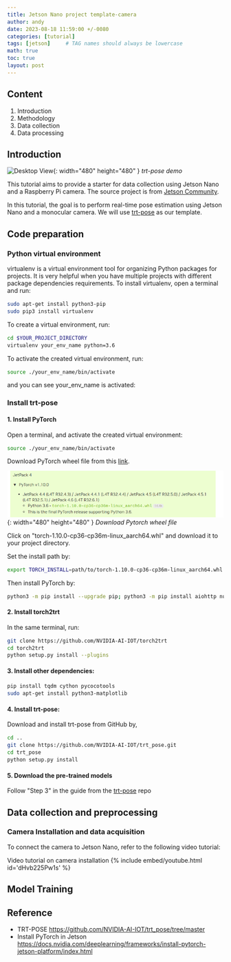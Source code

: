 ```yaml
---
title: Jetson Nano project template-camera
author: andy
date: 2023-08-18 11:59:00 +/-0080
categories: [tutorial]
tags: [jetson]     # TAG names should always be lowercase
math: true
toc: true
layout: post
---
```


## Content
1. Introduction
2. Methodology
3. Data collection
4. Data processing

## Introduction

![Desktop View](/assets/img/post/2023-08-18-trt-pose-demo.gif){: width="480" height="480" }
_trt-pose demo_

This tutorial aims to provide a starter for data collection using Jetson Nano and a Raspberry Pi camera. The source project is from [Jetson Community](https://developer.nvidia.com/embedded/community/jetson-projects?page=1). 

In this tutorial, the goal is to perform real-time pose estimation using Jetson Nano and a monocular camera. We will use [trt-pose](https://github.com/NVIDIA-AI-IOT/trt_pose/tree/master) as our template.

## Code preparation
### Python virtual environment
virtualenv is a virtual environment tool for organizing Python packages for projects. It is very helpful when you have multiple projects with different package dependencies requirements. To install virtualenv, open a terminal and run:

```bash
sudo apt-get install python3-pip
sudo pip3 install virtualenv
```

To create a virtual environment, run:
```bash
cd $YOUR_PROJECT_DIRECTORY
virtualenv your_env_name python=3.6
```

To activate the created virtual environment, run:
```bash
source ./your_env_name/bin/activate
```

and you can see your_env_name is activated:

### Install trt-pose 

#### 1. Install PyTorch
Open a terminal, and activate the created virtual environment:
```bash
source ./your_env_name/bin/activate
```

Download PyTorch wheel file from this [link](https://forums.developer.nvidia.com/t/pytorch-for-jetson/72048).

![Desktop View](/assets/img/post/2023-08-18-download-pytorch.png){: width="480" height="480" }
_Download Pytorch wheel file_

Click on "torch-1.10.0-cp36-cp36m-linux_aarch64.whl" and download it to your project directory.

Set the install path by:
```bash
export TORCH_INSTALL=path/to/torch-1.10.0-cp36-cp36m-linux_aarch64.whl
```

Then install PyTorch by:
```bash
python3 -m pip install --upgrade pip; python3 -m pip install aiohttp numpy=='1.19.4' scipy=='1.5.3' export "LD_LIBRARY_PATH=/usr/lib/llvm-8/lib:$LD_LIBRARY_PATH"; python3 -m pip install --upgrade protobuf; python3 -m pip install --no-cache $TORCH_INSTALL
```

#### 2. Install torch2trt
In the same terminal, run:
```bash
git clone https://github.com/NVIDIA-AI-IOT/torch2trt
cd torch2trt
python setup.py install --plugins
```

#### 3. Install other dependencies:
```bash
pip install tqdm cython pycocotools
sudo apt-get install python3-matplotlib
```

#### 4. Install trt-pose:
Download and install trt-pose from GitHub by,

```bash
cd ..
git clone https://github.com/NVIDIA-AI-IOT/trt_pose.git
cd trt_pose
python setup.py install
```

#### 5. Download the pre-trained models
Follow "Step 3" in the guide from the [trt-pose](https://github.com/NVIDIA-AI-IOT/trt_pose/tree/master) repo


## Data collection and preprocessing
### Camera Installation and data acquisition

To connect the camera to Jetson Nano, refer to the following video tutorial:

Video tutorial on camera installation
{% include embed/youtube.html id='dHvb225Pw1s' %}





## Model Training



## Reference
- TRT-POSE <https://github.com/NVIDIA-AI-IOT/trt_pose/tree/master>
- Install PyTorch in Jetson <https://docs.nvidia.com/deeplearning/frameworks/install-pytorch-jetson-platform/index.html>
